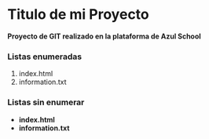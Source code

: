 # Titulo de mi Proyecto
**Proyecto de GIT realizado en la plataforma de Azul School**

### Listas enumeradas
[//]:# (Listas enumeradas)

1. index.html
2. information.txt 

### Listas sin enumerar
[//]:# (Listas sin enumerar)

* **index.html**
* **information.txt**